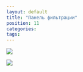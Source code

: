```yaml
---
layout: default
title: "Панель фильтрации"
position: 11
categories: 
tags: 
---
```


![](12-Panel_-fil_tratsii.png)

![](13-Panel_-fil_tratsii.png)

